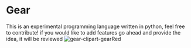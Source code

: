 # Gear
This is an experimental programming language written in python, feel free to contribute! if you would like to add features go ahead and provide the idea, it will be reviewed
![gear-clipart-gearRed](https://cdn.discordapp.com/attachments/773619921959125002/1025212802006270053/gear.png)

